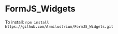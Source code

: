 # FormJS_Widgets


To install:
``` npm install https://github.com/Armilustrium/FormJS_Widgets.git ```
